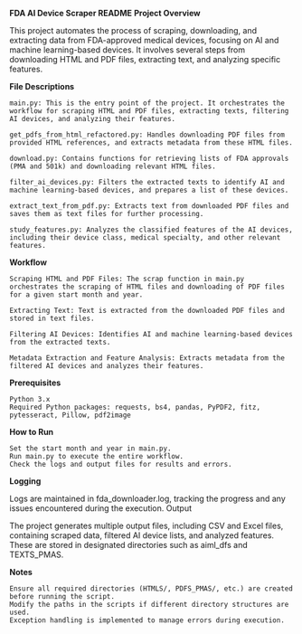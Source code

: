 **FDA AI Device Scraper README**
**Project Overview**

This project automates the process of scraping, downloading, and extracting data from FDA-approved medical devices, focusing on AI and machine learning-based devices. It involves several steps from downloading HTML and PDF files, extracting text, and analyzing specific features.

**File Descriptions**

    main.py: This is the entry point of the project. It orchestrates the workflow for scraping HTML and PDF files, extracting texts, filtering AI devices, and analyzing their features.

    get_pdfs_from_html_refactored.py: Handles downloading PDF files from provided HTML references, and extracts metadata from these HTML files.

    download.py: Contains functions for retrieving lists of FDA approvals (PMA and 501k) and downloading relevant HTML files.

    filter_ai_devices.py: Filters the extracted texts to identify AI and machine learning-based devices, and prepares a list of these devices.

    extract_text_from_pdf.py: Extracts text from downloaded PDF files and saves them as text files for further processing.

    study_features.py: Analyzes the classified features of the AI devices, including their device class, medical specialty, and other relevant features.

**Workflow**

    Scraping HTML and PDF Files: The scrap function in main.py orchestrates the scraping of HTML files and downloading of PDF files for a given start month and year.

    Extracting Text: Text is extracted from the downloaded PDF files and stored in text files.

    Filtering AI Devices: Identifies AI and machine learning-based devices from the extracted texts.

    Metadata Extraction and Feature Analysis: Extracts metadata from the filtered AI devices and analyzes their features.

**Prerequisites**

    Python 3.x
    Required Python packages: requests, bs4, pandas, PyPDF2, fitz, pytesseract, Pillow, pdf2image

**How to Run**

    Set the start month and year in main.py.
    Run main.py to execute the entire workflow.
    Check the logs and output files for results and errors.

**Logging**

Logs are maintained in fda_downloader.log, tracking the progress and any issues encountered during the execution.
Output

The project generates multiple output files, including CSV and Excel files, containing scraped data, filtered AI device lists, and analyzed features. These are stored in designated directories such as aiml_dfs and TEXTS_PMAS.

**Notes**

    Ensure all required directories (HTMLS/, PDFS_PMAS/, etc.) are created before running the script.
    Modify the paths in the scripts if different directory structures are used.
    Exception handling is implemented to manage errors during execution.
